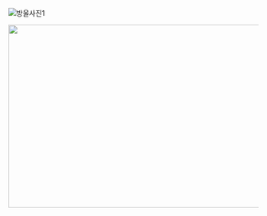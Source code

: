 ![방울사진1](https://user-images.githubusercontent.com/49617190/204704448-6c2ea206-b5cb-454a-acaa-9dc55741fdbf.png)


<img src="/https://user-images.githubusercontent.com/49617190/204704448-6c2ea206-b5cb-454a-acaa-9dc55741fdbf.png"  width="700" height="370">
